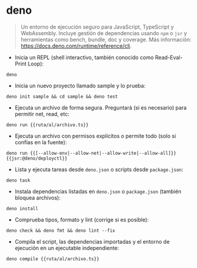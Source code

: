 # deno

> Un entorno de ejecución seguro para JavaScript, TypeScript y WebAssembly.
> Incluye gestión de dependencias usando `npm` o `jsr` y herramientas como bench, bundle, doc y coverage.
> Más información: <https://docs.deno.com/runtime/reference/cli>.

- Inicia un REPL (shell interactivo, también conocido como Read-Eval-Print Loop):

`deno`

- Inicia un nuevo proyecto llamado sample y lo prueba:

`deno init sample && cd sample && deno test`

- Ejecuta un archivo de forma segura. Preguntará (si es necesario) para permitir net, read, etc:

`deno run {{ruta/al/archivo.ts}}`

- Ejecuta un archivo con permisos explícitos o permite todo (solo si confías en la fuente):

`deno run {{[--allow-env|--allow-net|--allow-write|--allow-all]}} {{jsr:@deno/deployctl}}`

- Lista y ejecuta tareas desde `deno.json` o scripts desde `package.json`:

`deno task`

- Instala dependencias listadas en `deno.json` o `package.json` (también bloquea archivos):

`deno install`

- Comprueba tipos, formato y lint (corrige si es posible):

`deno check && deno fmt && deno lint --fix`

- Compila el script, las dependencias importadas y el entorno de ejecución en un ejecutable independiente:

`deno compile {{ruta/al/archivo.ts}}`
